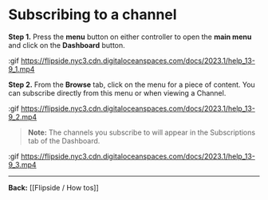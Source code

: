 # Subscribing to a channel

**Step 1.** Press the **menu** button on either controller to open the **main menu** and click on the **Dashboard** button.

:gif https://flipside.nyc3.cdn.digitaloceanspaces.com/docs/2023.1/help_13-9_1.mp4

**Step 2.** From the **Browse** tab, click on the menu for a piece of content. You can subscribe directly from this menu or when viewing a Channel.

:gif https://flipside.nyc3.cdn.digitaloceanspaces.com/docs/2023.1/help_13-9_2.mp4

> **Note:** The channels you subscribe to will appear in the Subscriptions tab of the Dashboard.

:gif https://flipside.nyc3.cdn.digitaloceanspaces.com/docs/2023.1/help_13-9_3.mp4

---

**Back:** [[Flipside / How tos]]

